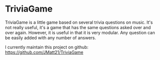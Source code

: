 # TriviaGame

TriviaGame is a little game based on several trivia questions on music.
It's not really useful, it's a game that has the same questions asked over and over again.
However, it is useful in that it is very modular. Any question can be easily added with any number of answers.

I currently maintain this project on github: https://github.com/JMatt21/TriviaGame